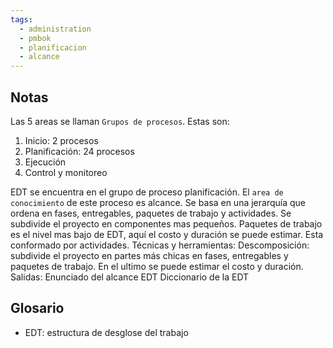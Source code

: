 ```yaml
---
tags:
  - administration
  - pmbok
  - planificacion
  - alcance
---
```

## Notas
Las 5 areas se llaman `Grupos de procesos`. Estas son:
1. Inicio: 2 procesos
2. Planificación: 24 procesos
3. Ejecución
4. Control y monitoreo

EDT se encuentra en el grupo de proceso planificación.
El `area de conocimiento` de este proceso es alcance.
Se basa en una jerarquía que ordena en fases, entregables, paquetes de trabajo y actividades.
Se subdivide el proyecto en componentes mas pequeños.
Paquetes de trabajo es el nivel mas bajo de EDT, aquí el costo y duración se puede estimar.
	Esta conformado por actividades.
Técnicas y herramientas:
	Descomposición: subdivide el proyecto en partes más chicas en fases, entregables y paquetes de trabajo. En el ultimo se puede estimar el costo y duración.
Salidas:
	Enunciado del alcance
	EDT
	Diccionario de la EDT
## Glosario
- EDT: estructura de desglose del trabajo
